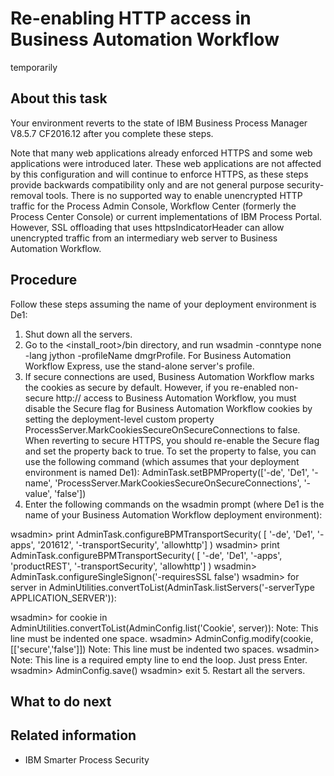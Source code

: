 # Re-enabling HTTP access in Business Automation Workflow
temporarily

## About this task

Your environment reverts to the state of IBM Business Process Manager
 V8.5.7 CF2016.12 after you complete these
steps.

Note that many web applications already enforced HTTPS and some web applications were introduced
later. These web applications are not affected by this configuration and will continue to enforce
HTTPS, as these steps provide backwards compatibility only and are not general purpose
security-removal tools. There is no supported way to enable unencrypted HTTP traffic for the
Process Admin Console, Workflow Center (formerly the Process Center Console) or
current implementations of IBM Process
Portal.
However, SSL offloading that uses httpsIndicatorHeader can allow unencrypted traffic from an
intermediary web server to Business Automation Workflow.

## Procedure

Follow these steps assuming the name of your deployment environment is
De1:

1. Shut down all the servers.
2. Go to the <install\_root>/bin directory, and run wsadmin
-conntype none -lang jython -profileName dmgrProfile. For Business Automation Workflow Express, use the stand-alone server's
profile.
3. If secure connections are used, Business Automation Workflow marks the cookies as secure by default. However,
if you re-enabled non-secure http:// access to Business Automation Workflow, you must disable the
Secure flag for Business Automation Workflow
cookies by setting the deployment-level custom property
ProcessServer.MarkCookiesSecureOnSecureConnections to
false. When reverting to secure HTTPS, you should re-enable the
Secure flag and set the property back to true.
To set the property to false, you can use the following command (which
assumes that your deployment environment is named De1):
AdminTask.setBPMProperty(['-de', 'De1', '-name', 'ProcessServer.MarkCookiesSecureOnSecureConnections', '-value', 'false'])
4. Enter the following commands on the wsadmin prompt (where
De1 is the name of your Business Automation Workflow deployment environment):

wsadmin> print AdminTask.configureBPMTransportSecurity( [ '-de', 'De1', '-apps', '201612', '-transportSecurity', 'allowhttp'] )
wsadmin> print AdminTask.configureBPMTransportSecurity( [ '-de', 'De1', '-apps', 'productREST', '-transportSecurity', 'allowhttp'] )
wsadmin> AdminTask.configureSingleSignon('-requiresSSL false')
wsadmin> for server in AdminUtilities.convertToList(AdminTask.listServers('-serverType APPLICATION\_SERVER')):
 
wsadmin> for cookie in AdminUtilities.convertToList(AdminConfig.list('Cookie', server)):
Note: This line must be indented one space.
wsadmin> AdminConfig.modify(cookie, [['secure','false']])
Note: This line must be indented two spaces.
wsadmin>
Note: This line is a required empty line to end the loop. Just press Enter.
wsadmin> AdminConfig.save()
wsadmin> exit
5. Restart all the servers.

## What to do next

## Related information

- IBM Smarter Process Security